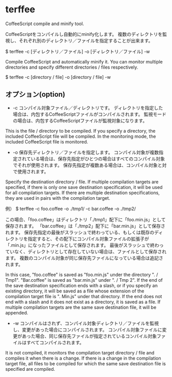 # terffee

CoffeeScript compile and minify tool.

CoffeeScriptをコンパイルし自動的にminify化します。
複数のディレクトリを監視し、それぞれ別のディレクトリ／ファイルを指定することが出来ます。

$ terffee -c [ディレクトリ／ファイル] -o [ディレクトリ／ファイル] -w

Compile CoffeeScript and automatically minify it. You can monitor multiple directories and specify different directories / files respectively.

$ terffee -c [directory / file] -o [directory / file] -w


## オプション(option)

- -c
コンパイル対象ファイル／ディレクトリです。
ディレクトリを指定した場合は、内包するCoffeeScriptファイルがコンパイルされます。
監視モードの場合は、内包するCoffeeScriptファイルが監視対象になります。

This is the file / directory to be compiled. If you specify a directory, the included CoffeeScript file will be compiled. In the monitoring mode, the included CoffeeScript file is monitored.

- -o
保存先ディレクトリ／ファイルを指定します。
コンパイル対象が複数指定されている場合は、保存先指定がひとつの場合はすべてのコンパイル対象でそれが使用されます。
保存先指定が複数ある場合は、コンパイル対象と対で使用されます。

Specify the destination directory / file. If multiple compilation targets are specified, if there is only one save destination specification, it will be used for all compilation targets. If there are multiple destination specifications, they are used in pairs with the compilation target.

例）
$ terffee -c foo.coffee -o ./tmp1/ -c bar.coffee -o ./tmp2/

この場合、「foo.coffee」はディレクトリ「./tmp1」配下に「foo.min.js」として保存されます。
「bar.coffee」は「./tmp2」配下に「bar.min.js」として保存されます。
保存先指定の最後がスラッシュで終わっている、もしくは既存のディレクトリを指定すると、その配下にコンパイル対象ファイルの拡張子が「.min.js」になったファイルとして保存されます。
最後がスラッシュで終わっていなく、ディレクトリとして存在していない場合は、ファイルとして保存されます。
複数のコンパイル対象が同じ保存先ファイルになっている場合は追記されます。

In this case, "foo.coffee" is saved as "foo.min.js" under the directory ". / Tmp1". "Bar.coffee" is saved as "bar.min.js" under ". / Tmp 2". If the end of the save destination specification ends with a slash, or if you specify an existing directory, it will be saved as a file whose extension of the compilation target file is ". Min.js" under that directory. If the end does not end with a slash and it does not exist as a directory, it is saved as a file. If multiple compilation targets are the same save destination file, it will be appended.

- -w
コンパイルはされず、コンパイル対象ディレクトリ／ファイルを監視し、変更があった場合にコンパイルされます。
コンパイル対象ファイルに変更があった場合、同じ保存先ファイルが指定されているコンパイル対象ファイルはすべてコンパイルされます。

It is not compiled, it monitors the compilation target directory / file and compiles it when there is a change. If there is a change in the compilation target file, all files to be compiled for which the same save destination file is specified are compiled.
